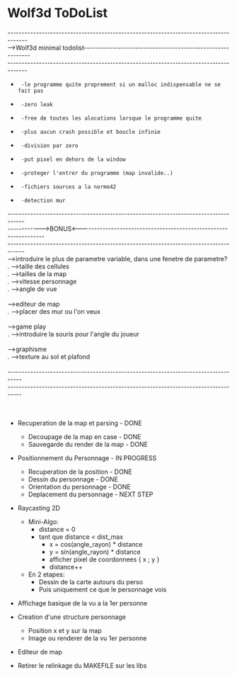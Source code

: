 # Wolf3d ToDoList<br/>
-------------------------------------------------------------------------------------<br/>
-->Wolf3d minimal todolist-----------------------------------------------------------<br/>
-------------------------------------------------------------------------------------<br/>

-      -le programme quite proprement si un malloc indispensable ne se fait pas
-      -zero leak
-      -free de toutes les alocations lorsque le programme quite
-      -plus aucun crash possible et boucle infinie
-      -division par zero
-      -put pixel en dehors de la window
-      -proteger l'entrer du programme (map invalide..)
-      -fichiers sources a la norme42
-      -detection mur
  
  
  
  
  
  
  
------------------------------------------------------------------------------------<br/>
------------>BONUS<-----------------------------------------------------------------<br/>
------------------------------------------------------------------------------------<br/>
-->introduire le plus de parametre variable, dans une fenetre de parametre?<br/>
.        -->taille des cellules<br/>
.        -->tailles de la map<br/>
.        -->vitesse personnage<br/>
.        -->angle de vue<br/>
        <br/>
-->editeur de map<br/>
.      -->placer des mur ou l'on veux<br/>
      <br/>
-->game play<br/>
.      -->introduire la souris pour l'angle du joueur<br/>
  <br/>
-->graphisme<br/>
.      -->texture au sol et plafond<br/>
<br/>
-----------------------------------------------------------------------------------<br/>
-----------------------------------------------------------------------------------<br/>
<br/>
<br/>
- Recuperation de la map et parsing - DONE
  - Decoupage de la map en case - DONE
  - Sauvegarde du render de la map - DONE

- Positionnement du Personnage - IN PROGRESS
  - Recuperation de la position - DONE
  - Dessin du personnage - DONE
  - Orientation du personnage - DONE
  - Deplacement du personnage - NEXT STEP

- Raycasting 2D
  - Mini-Algo:
    - distance = 0
    - tant que distance < dist_max
      - x = cos(angle_rayon) * distance
      - y = sin(angle_rayon) * distance
      - afficher pixel de coordonnees { x ; y }
      - distance++
  - En 2 etapes:
    - Dessin de la carte autours du perso
    - Puis uniquement ce que le personnage vois

- Affichage basique de la vu a la 1er personne

- Creation d'une structure personnage
  - Position x et y sur la map
  - Image ou renderer de la vu 1er personne

- Editeur de map

- Retirer le relinkage du MAKEFILE sur les libs

